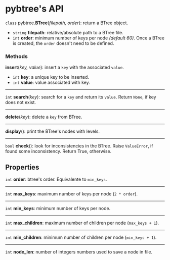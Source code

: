 # pybtree's API

`class` pybtree.**BTree**(*filepath, order*): return a BTree object.

- `string` **filepath**: relative/absolute path to a BTree file.
- `int` **order**: minimum number of keys per node *(default 60)*. Once a BTree is created,
the `order` doesn't need to be defined.

### Methods
**insert**(*key, value*): insert a `key` with the associated `value`.

- `int` **key**: a unique key to be inserted.
- `int` **value**: value associated with key.

---
`int` **search**(*key*): search for a `key` and return its `value`. Return `None`, if key does not exist.

---
**delete**(*key*): delete a `key` from BTree.

---
**display**(): print the BTree's nodes with levels.

---
`bool` **check**(): look for inconsistencies in the BTree. Raise `ValueError`, if found some inconsistency.
Return True, otherwise.

## Properties
`int` **order**: btree's order. Equivalente to `min_keys`.

---
`int` **max_keys**: maximum number of keys per node (`2 * order`).

---
`int` **min_keys**: minimum number of keys per node.

---
`int` **max_children**: maximum number of children per node (`max_keys + 1`).

---
`int` **min_children**: minimum number of children per node (`min_keys + 1`).

---
`int` **node_len**: number of integers numbers used to save a node in file.
